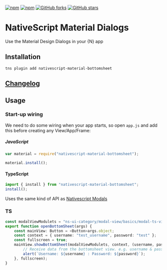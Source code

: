 [![npm](https://img.shields.io/npm/v/nativescript-material-bottomsheet.svg)](https://www.npmjs.com/package/nativescript-material-bottomsheet)
[![npm](https://img.shields.io/npm/dt/nativescript-material-bottomsheet.svg?label=npm%20downloads)](https://www.npmjs.com/package/nativescript-material-bottomsheet)
[![GitHub forks](https://img.shields.io/github/forks/Akylas/nativescript-material-components.svg)](https://github.com/Akylas/nativescript-material-components/network)
[![GitHub stars](https://img.shields.io/github/stars/Akylas/nativescript-material-components.svg)](https://github.com/Akylas/nativescript-material-components/stargazers)

# NativeScript Material Dialogs

Use the Material Design Dialogs in your {N} app

## Installation

`tns plugin add nativescript-material-bottomsheet`

## [Changelog](./CHANGELOG.md)

## Usage

### Start-up wiring
We need to do some wiring when your app starts, so open `app.js` and add this before creating any View/App/Frame:


##### JavaScript
```js
var material = require("nativescript-material-bottomsheet");

material.install();
```

#### TypeScript
```ts
import { install } from "nativescript-material-bottomsheet";
install();
```

Uses the same kind of API as [Nativescript Modals](https://docs.nativescript.org/ui/modal-view)

### TS

```typescript
const modalViewModulets = "ns-ui-category/modal-view/basics/modal-ts-view-page";
export function openBottomSheet(args) {
    const mainView: Button = <Button>args.object;
    const context = { username: "test_username", password: "test" };
    const fullscreen = true;
    mainView.showBottomSheet(modalViewModulets, context, (username, password) => {
        // Receive data from the bottomsheet view. e.g. username & password
        alert(`Username: ${username} : Password: ${password}`);
    }, fullscreen);
}

```
